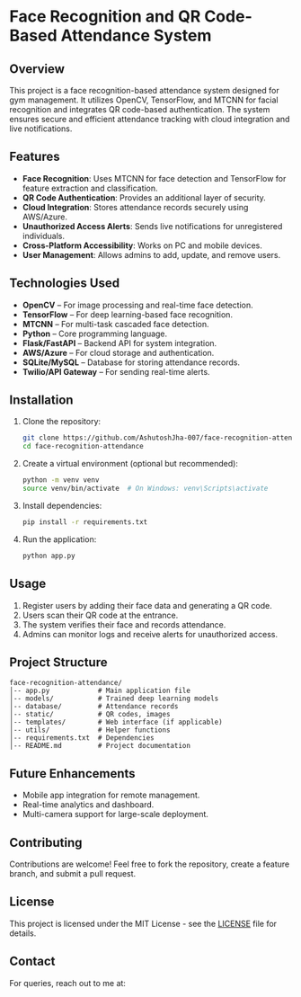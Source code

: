 # Face Recognition and QR Code-Based Attendance System

## Overview
This project is a face recognition-based attendance system designed for gym management. It utilizes OpenCV, TensorFlow, and MTCNN for facial recognition and integrates QR code-based authentication. The system ensures secure and efficient attendance tracking with cloud integration and live notifications.

## Features
- **Face Recognition**: Uses MTCNN for face detection and TensorFlow for feature extraction and classification.
- **QR Code Authentication**: Provides an additional layer of security.
- **Cloud Integration**: Stores attendance records securely using AWS/Azure.
- **Unauthorized Access Alerts**: Sends live notifications for unregistered individuals.
- **Cross-Platform Accessibility**: Works on PC and mobile devices.
- **User Management**: Allows admins to add, update, and remove users.

## Technologies Used
- **OpenCV** – For image processing and real-time face detection.
- **TensorFlow** – For deep learning-based face recognition.
- **MTCNN** – For multi-task cascaded face detection.
- **Python** – Core programming language.
- **Flask/FastAPI** – Backend API for system integration.
- **AWS/Azure** – For cloud storage and authentication.
- **SQLite/MySQL** – Database for storing attendance records.
- **Twilio/API Gateway** – For sending real-time alerts.

## Installation
1. Clone the repository:
   ```sh
   git clone https://github.com/AshutoshJha-007/face-recognition-attendance.git
   cd face-recognition-attendance
   ```
2. Create a virtual environment (optional but recommended):
   ```sh
   python -m venv venv
   source venv/bin/activate  # On Windows: venv\Scripts\activate
   ```
3. Install dependencies:
   ```sh
   pip install -r requirements.txt
   ```
4. Run the application:
   ```sh
   python app.py
   ```

## Usage
1. Register users by adding their face data and generating a QR code.
2. Users scan their QR code at the entrance.
3. The system verifies their face and records attendance.
4. Admins can monitor logs and receive alerts for unauthorized access.

## Project Structure
```
face-recognition-attendance/
│-- app.py            # Main application file
│-- models/           # Trained deep learning models
│-- database/         # Attendance records
│-- static/           # QR codes, images
│-- templates/        # Web interface (if applicable)
│-- utils/            # Helper functions
│-- requirements.txt  # Dependencies
│-- README.md         # Project documentation
```

## Future Enhancements
- Mobile app integration for remote management.
- Real-time analytics and dashboard.
- Multi-camera support for large-scale deployment.

## Contributing
Contributions are welcome! Feel free to fork the repository, create a feature branch, and submit a pull request.

## License
This project is licensed under the MIT License - see the [LICENSE](LICENSE) file for details.

## Contact
For queries, reach out to me at:

